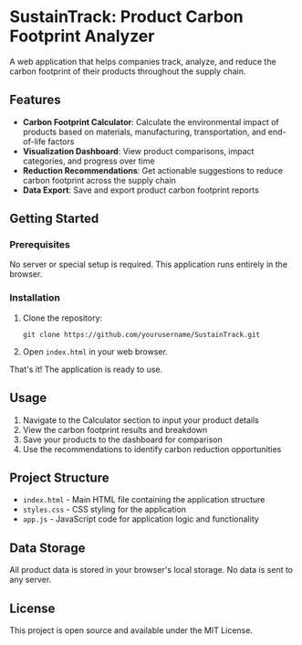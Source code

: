 # SustainTrack: Product Carbon Footprint Analyzer

A web application that helps companies track, analyze, and reduce the carbon footprint of their products throughout the supply chain.

## Features

- **Carbon Footprint Calculator**: Calculate the environmental impact of products based on materials, manufacturing, transportation, and end-of-life factors
- **Visualization Dashboard**: View product comparisons, impact categories, and progress over time
- **Reduction Recommendations**: Get actionable suggestions to reduce carbon footprint across the supply chain
- **Data Export**: Save and export product carbon footprint reports

## Getting Started

### Prerequisites

No server or special setup is required. This application runs entirely in the browser.

### Installation

1. Clone the repository:
   ```
   git clone https://github.com/yourusername/SustainTrack.git
   ```

2. Open `index.html` in your web browser.

That's it! The application is ready to use.

## Usage

1. Navigate to the Calculator section to input your product details
2. View the carbon footprint results and breakdown
3. Save your products to the dashboard for comparison
4. Use the recommendations to identify carbon reduction opportunities

## Project Structure

- `index.html` - Main HTML file containing the application structure
- `styles.css` - CSS styling for the application
- `app.js` - JavaScript code for application logic and functionality

## Data Storage

All product data is stored in your browser's local storage. No data is sent to any server.

## License

This project is open source and available under the MIT License.